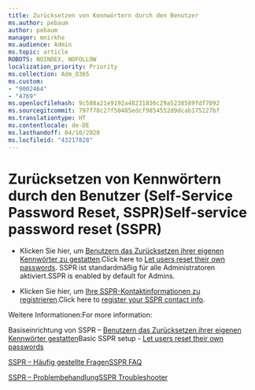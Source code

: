 ```yaml
---
title: Zurücksetzen von Kennwörtern durch den Benutzer
ms.author: pebaum
author: pebaum
manager: mnirkhe
ms.audience: Admin
ms.topic: article
ROBOTS: NOINDEX, NOFOLLOW
localization_priority: Priority
ms.collection: Adm_O365
ms.custom:
- "9002464"
- "4769"
ms.openlocfilehash: 9c588a21e9192a48231836c29a5238589fdf7092
ms.sourcegitcommit: 797f78c27f50485edcf9854552d9dcab175227bf
ms.translationtype: HT
ms.contentlocale: de-DE
ms.lasthandoff: 04/10/2020
ms.locfileid: "43217828"
---
```

# <a name="self-service-password-reset-sspr"></a><span data-ttu-id="0640b-102">Zurücksetzen von Kennwörtern durch den Benutzer (Self-Service Password Reset, SSPR)</span><span class="sxs-lookup"><span data-stu-id="0640b-102">Self-service password reset (SSPR)</span></span>

- <span data-ttu-id="0640b-103">Klicken Sie hier, um [Benutzern das Zurücksetzen ihrer eigenen Kennwörter zu gestatten](https://admin.microsoft.com/Adminportal/Home#/featureexplorer/security/Sspr).</span><span class="sxs-lookup"><span data-stu-id="0640b-103">Click here to [Let users reset their own passwords](https://admin.microsoft.com/Adminportal/Home#/featureexplorer/security/Sspr).</span></span>  <span data-ttu-id="0640b-104">SSPR ist standardmäßig für alle Administratoren aktiviert.</span><span class="sxs-lookup"><span data-stu-id="0640b-104">SSPR is enabled by default for Admins.</span></span>

- <span data-ttu-id="0640b-105">Klicken Sie hier, um [Ihre SSPR-Kontaktinformationen zu registrieren](https://go.microsoft.com/fwlink/?linkid=849451).</span><span class="sxs-lookup"><span data-stu-id="0640b-105">Click here to [register your SSPR contact info](https://go.microsoft.com/fwlink/?linkid=849451).</span></span>

<span data-ttu-id="0640b-106">Weitere Informationen:</span><span class="sxs-lookup"><span data-stu-id="0640b-106">For more information:</span></span>

<span data-ttu-id="0640b-107">Basiseinrichtung von SSPR – [Benutzern das Zurücksetzen ihrer eigenen Kennwörter gestatten](https://docs.microsoft.com/microsoft-365/admin/add-users/let-users-reset-passwords?view=o365-worldwide)</span><span class="sxs-lookup"><span data-stu-id="0640b-107">Basic SSPR setup - [Let users reset their own passwords](https://docs.microsoft.com/microsoft-365/admin/add-users/let-users-reset-passwords?view=o365-worldwide)</span></span>

[<span data-ttu-id="0640b-108">SSPR – Häufig gestellte Fragen</span><span class="sxs-lookup"><span data-stu-id="0640b-108">SSPR FAQ</span></span>](https://docs.microsoft.com/azure/active-directory/authentication/active-directory-passwords-faq)

[<span data-ttu-id="0640b-109">SSPR – Problembehandlung</span><span class="sxs-lookup"><span data-stu-id="0640b-109">SSPR Troubleshooter</span></span>](https://docs.microsoft.com/azure/active-directory/authentication/active-directory-passwords-troubleshoot)
